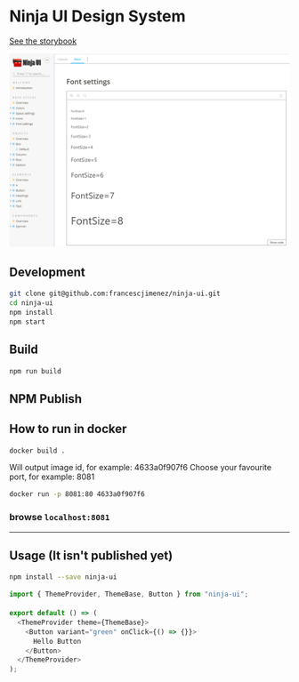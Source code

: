 # Ninja UI Design System 
[See the storybook](https://ninja-ui.now.sh/)

![Storybook](https://raw.githubusercontent.com/francescjimenez/ninja-ui/master/public/storybook.png)

## Development

```bash
git clone git@github.com:francescjimenez/ninja-ui.git
cd ninja-ui
npm install
npm start
```

## Build

```bash
npm run build
```

## NPM Publish


## How to run in docker

```bash
docker build .
```

Will output image id, for example: 4633a0f907f6
Choose your favourite port, for example: 8081

```bash
docker run -p 8081:80 4633a0f907f6
```

### browse `localhost:8081`

---


## Usage (It isn't published yet)

```bash
npm install --save ninja-ui
```

```javascript
import { ThemeProvider, ThemeBase, Button } from "ninja-ui";

export default () => (
  <ThemeProvider theme={ThemeBase}>
    <Button variant="green" onClick={() => {}}>
      Hello Button
    </Button>
  </ThemeProvider>
);
```
